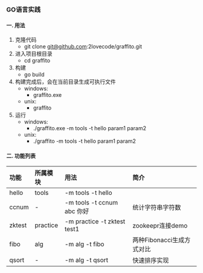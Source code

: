 ### GO语言实践

#### 一. 用法
  1. 克隆代码
        - git clone git@github.com:2lovecode/graffito.git
  2. 进入项目根目录
        - cd graffito
  3. 构建
        - go build
  4. 构建完成后，会在当前目录生成可执行文件
        - windows: 
            - graffito.exe
        - unix:
            - graffito
  5. 运行
        - windows: 
            - ./graffito.exe -m tools -t hello param1 param2
        - unix: 
            - ./graffito -m tools -t hello param1 param2
    
#### 二. 功能列表
| 功能  | 所属模块  | 用法                       |简介       |
| :---  | :------  | :------------------------  | :-------------- |
| hello |  tools   | -m tools -t hello          |                  |
| ccnum |    -     | -m tools -t ccnum abc 你好 | 统计字符串字符数 |
| zktest | practice | -m practice -t zktest test1 | zookeepr连接demo |
| fibo | alg | -m alg -t fibo  | 两种Fibonacci生成方式对比 |
| qsort | - | -m alg -t qsort  | 快速排序实现 |